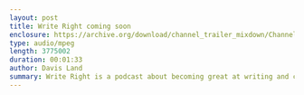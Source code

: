 ```yaml
---
layout: post
title: Write Right coming soon
enclosure: https://archive.org/download/channel_trailer_mixdown/ChannelTrailer_mixdown.mp3
type: audio/mpeg
length: 3775002
duration: 00:01:33
author: Davis Land
summary: Write Right is a podcast about becoming great at writing and communication. Subscribe! <br><br> Write Right is a production of the Texas A&amp;M University Writing Center, a service of the Department of Undergraduate Studies. The UWC is dedicated to helping students become better communicators through whichever medium they are working in. Open to all Texas A&amp;M students, the writing center offers both face-to-face and online consultations. Make an appointment at <a href="http://writingcenter.tamu.edu">writingcenter.tamu.edu.</a> <br><br> Find us on Twitter and Instagram as @tamuwc <br><br>
---
```


